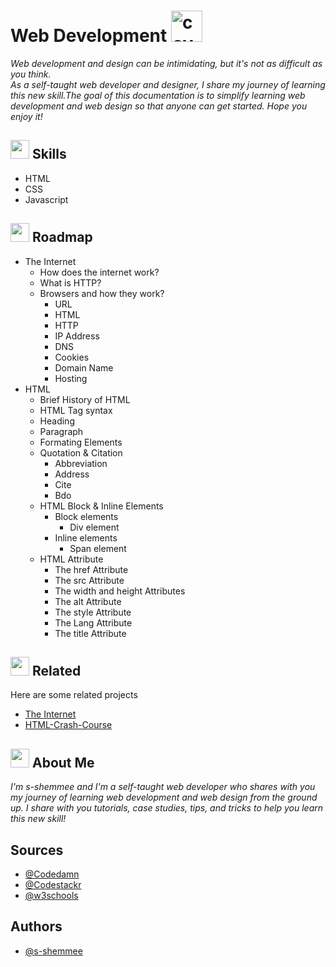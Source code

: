 # Web Development <img src="https://media.giphy.com/media/juua9i2c2fA0AIp2iq/giphy.gif" alt="cover" width="50"/>

*Web development and design can be intimidating, but it's not as difficult as you think.* <br/>*As a self-taught web developer and designer, I share my journey of learning this new skill.The goal of this documentation is to simplify learning web development and web design so that anyone can get started. Hope you enjoy it!*


## <img src="https://media.giphy.com/media/RkcB9I0YnRiN6OQitv/giphy.gif" width="30"/> Skills

- HTML
- CSS
- Javascript



## <img src="https://media.giphy.com/media/5mgkHUz6GdNj1YOAgC/giphy.gif" width="30"/> Roadmap

- The Internet
  - How does the internet work?
  - What is HTTP?
  - Browsers and how they work?
    - URL
    - HTML
    - HTTP
    - IP Address
    - DNS
    - Cookies
    - Domain Name
    - Hosting
- HTML
  - Brief History of HTML
  - HTML Tag syntax
  - Heading
  - Paragraph
  - Formating Elements
  - Quotation & Citation
     - Abbreviation
     - Address
     - Cite
     - Bdo
  - HTML Block & Inline Elements
    - Block elements
      - Div element
    - Inline elements
      - Span element
  - HTML Attribute
    - The href Attribute
    - The src Attribute
    - The width and height Attributes
    - The alt Attribute
    - The style Attribute
    - The Lang Attribute
    - The title Attribute



## <img src="https://media.giphy.com/media/WQINRXYXaqVx6g4Eza/giphy.gif" width="30"/> Related

Here are some related projects

- [The Internet](https://github.com/s-shemmee/Web-Development/blob/main/The-Internet.md)
- [HTML-Crash-Course](https://github.com/s-shemmee/Web-Development/blob/main/HTML-Crash-Course.md)


##  <img src="https://media.giphy.com/media/lGhBlBMIN2XsEteTN3/giphy.gif" width="30"/> About Me 
*I'm s-shemmee and I'm a self-taught web developer who shares with you my journey of learning web development and web design from the ground up. I share with you tutorials, case studies, tips, and tricks to help you learn this new skill!*


## Sources

- [@Codedamn](https://codedamn.com)
- [@Codestackr](https://courses.codestackr.com)
- [@w3schools](https://www.w3schools.com)


## Authors

- [@s-shemmee](https://www.github.com/s-shemmee)
